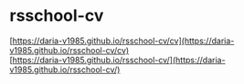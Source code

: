 # rsschool-cv

[https://daria-v1985.github.io/rsschool-cv/cv](https://daria-v1985.github.io/rsschool-cv/cv)<br>
[https://daria-v1985.github.io/rsschool-cv/](https://daria-v1985.github.io/rsschool-cv/)